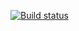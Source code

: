 [![Build status](https://ci.appveyor.com/api/projects/status/so2m8ns5c4g0yoi2?svg=true)](https://ci.appveyor.com/project/AntonITech/qajavagradletestingapici-ge9rc)
